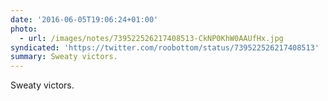 ```yaml
---
date: '2016-06-05T19:06:24+01:00'
photo:
  - url: /images/notes/739522526217408513-CkNP0KhW0AAUfHx.jpg
syndicated: 'https://twitter.com/roobottom/status/739522526217408513'
summary: Sweaty victors.
---
```

Sweaty victors. 
